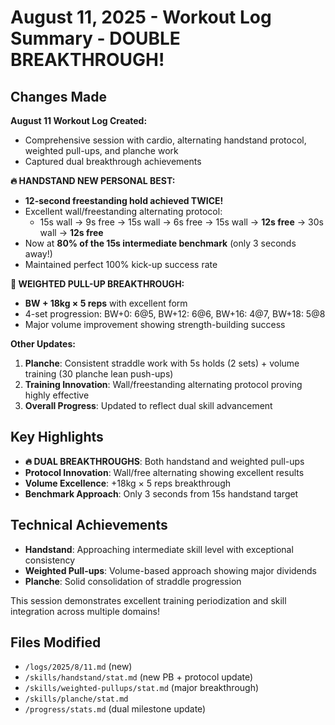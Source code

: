 # August 11, 2025 - Workout Log Summary - DOUBLE BREAKTHROUGH!

## Changes Made

**August 11 Workout Log Created:**
- Comprehensive session with cardio, alternating handstand protocol, weighted pull-ups, and planche work
- Captured dual breakthrough achievements

**🔥 HANDSTAND NEW PERSONAL BEST:**
- **12-second freestanding hold achieved TWICE!**
- Excellent wall/freestanding alternating protocol:
  - 15s wall → 9s free → 15s wall → 6s free → 15s wall → **12s free** → 30s wall → **12s free**
- Now at **80% of the 15s intermediate benchmark** (only 3 seconds away!)
- Maintained perfect 100% kick-up success rate

**🚀 WEIGHTED PULL-UP BREAKTHROUGH:**
- **BW + 18kg × 5 reps** with excellent form
- 4-set progression: BW+0: 6@5, BW+12: 6@6, BW+16: 4@7, BW+18: 5@8
- Major volume improvement showing strength-building success

**Other Updates:**
1. **Planche**: Consistent straddle work with 5s holds (2 sets) + volume training (30 planche lean push-ups)
2. **Training Innovation**: Wall/freestanding alternating protocol proving highly effective
3. **Overall Progress**: Updated to reflect dual skill advancement

## Key Highlights

- **🔥 DUAL BREAKTHROUGHS**: Both handstand and weighted pull-ups
- **Protocol Innovation**: Wall/free alternating showing excellent results
- **Volume Excellence**: +18kg × 5 reps breakthrough
- **Benchmark Approach**: Only 3 seconds from 15s handstand target

## Technical Achievements

- **Handstand**: Approaching intermediate skill level with exceptional consistency
- **Weighted Pull-ups**: Volume-based approach showing major dividends
- **Planche**: Solid consolidation of straddle progression

This session demonstrates excellent training periodization and skill integration across multiple domains!

## Files Modified

- `/logs/2025/8/11.md` (new)
- `/skills/handstand/stat.md` (new PB + protocol update)
- `/skills/weighted-pullups/stat.md` (major breakthrough)
- `/skills/planche/stat.md`
- `/progress/stats.md` (dual milestone update)